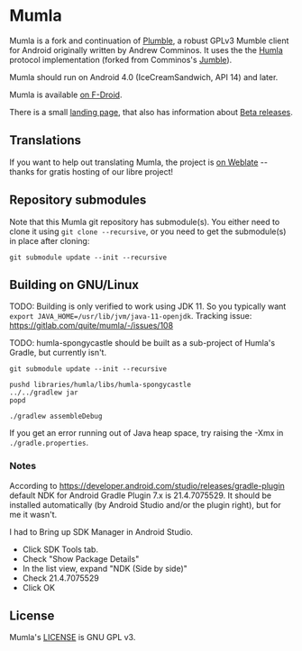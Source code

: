 # Mumla

Mumla is a fork and continuation of [Plumble](https://github.com/acomminos/Plumble),
a robust GPLv3 Mumble client for Android originally written by Andrew Comminos.
It uses the the [Humla](https://gitlab.com/quite/humla) protocol implementation
(forked from Comminos's [Jumble](https://github.com/acomminos/Jumble)).

Mumla should run on Android 4.0 (IceCreamSandwich, API 14) and later.

Mumla is available [on F-Droid](https://f-droid.org/packages/se.lublin.mumla/).

There is a small [landing page](https://mumla-app.gitlab.io/), that also has
information about [Beta releases](https://mumla-app.gitlab.io/beta/).

## Translations

If you want to help out translating Mumla, the project is [on
Weblate](https://hosted.weblate.org/engage/mumla/) -- thanks for gratis hosting
of our libre project!

## Repository submodules

Note that this Mumla git repository has submodule(s). You either need to clone
it using `git clone --recursive`, or you need to get the submodule(s) in place
after cloning:

    git submodule update --init --recursive

## Building on GNU/Linux

TODO: Building is only verified to work using JDK 11. So you typically want
`export JAVA_HOME=/usr/lib/jvm/java-11-openjdk`. Tracking issue:
https://gitlab.com/quite/mumla/-/issues/108

TODO: humla-spongycastle should be built as a sub-project of Humla's Gradle,
but currently isn't.

    git submodule update --init --recursive

    pushd libraries/humla/libs/humla-spongycastle
    ../../gradlew jar
    popd

    ./gradlew assembleDebug

If you get an error running out of Java heap space, try raising the -Xmx in
`./gradle.properties`.

### Notes

According to https://developer.android.com/studio/releases/gradle-plugin
default NDK for Android Gradle Plugin 7.x is 21.4.7075529. It should be
installed automatically (by Android Studio and/or the plugin right), but for me
it wasn't.

I had to Bring up SDK Manager in Android Studio.
- Click SDK Tools tab.
- Check "Show Package Details"
- In the list view, expand "NDK (Side by side)"
- Check 21.4.7075529
- Click OK

## License

Mumla's [LICENSE](LICENSE) is GNU GPL v3.
